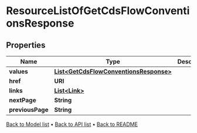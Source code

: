 

# ResourceListOfGetCdsFlowConventionsResponse


## Properties

| Name | Type | Description | Notes |
|------------ | ------------- | ------------- | -------------|
|**values** | [**List&lt;GetCdsFlowConventionsResponse&gt;**](GetCdsFlowConventionsResponse.md) |  |  |
|**href** | **URI** |  |  [optional] |
|**links** | [**List&lt;Link&gt;**](Link.md) |  |  [optional] |
|**nextPage** | **String** |  |  [optional] |
|**previousPage** | **String** |  |  [optional] |



[Back to Model list](../README.md#documentation-for-models) &#8226; [Back to API list](../README.md#documentation-for-api-endpoints) &#8226; [Back to README](../README.md)


